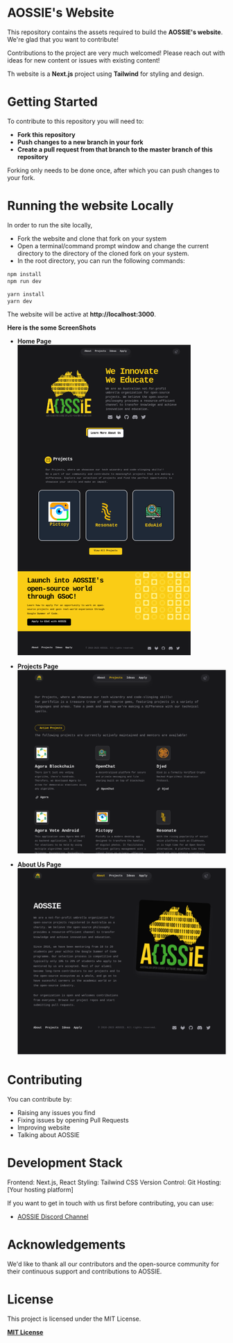 
# **AOSSIE's Website**

This repository contains the assets required to build the **AOSSIE's website**. We're glad that you want to contribute!

Contributions to the project are very much welcomed! Please reach out with ideas for new content or issues with existing content!

Th website is a **Next.js** project using **Tailwind** for styling and design.

# **Getting Started**

To contribute to this repository you will need to:
- **Fork this repository**
- **Push changes to a new branch in your fork**
- **Create a pull request from that branch to the master branch of this repository**

Forking only needs to be done once, after which you can push changes to your fork.

# **Running the website Locally**

In order to run the site locally,
- Fork the website and clone that fork on your system
- Open a terminal/command prompt window and change the current directory to the directory of the cloned fork on your system.
- In the root directory, you can run the following commands:

```
npm install
npm run dev
```

``` 
yarn install
yarn dev
```

The website will be active at **http://localhost:3000**.


**Here is the some ScreenShots** 

- **Home Page**  
  ![Home Page](./src/screenshots/Home.png)
  
- **Projects Page**  
  ![Projects Page](./src/screenshots/Projects.png)
  
- **About Us Page**  
  ![About Us Page](./src/screenshots/About.png)


# **Contributing**

You can contribute by:

* Raising any issues you find
* Fixing issues by opening Pull Requests
* Improving website
* Talking about AOSSIE

# **Development Stack**

Frontend: Next.js, React
Styling: Tailwind CSS
Version Control: Git
Hosting: [Your hosting platform]

If you want to get in touch with us first before contributing, you can use:

* [AOSSIE Discord Channel](https://discord.com/invite/6mFZ2S846n)

# Acknowledgements
We'd like to thank all our contributors and the open-source community for their continuous support and contributions to AOSSIE.


# **License**
This project is licensed under the MIT License.

[**MIT License**](https://choosealicense.com/licenses/mit/)
